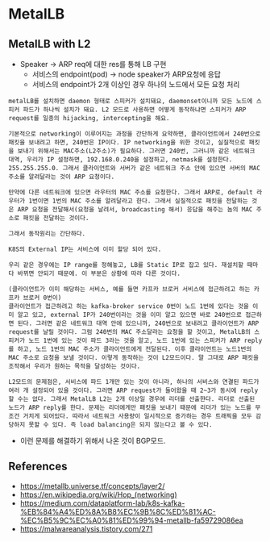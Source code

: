 # MetalLB

## MetalLB with L2
- Speaker -> ARP req에 대한 res를 통해 LB 구현
    - 서비스의 endpoint(pod) -> node speaker가 ARP요청에 응답
    - 서비스의 endpoint가 2개 이상인 경우 하나의 노드에서 모든 요청 처리

```
metalLB를 설치하면 daemon 형태로 스피커가 설치돼요, daemonset이니까 모든 노드에 스피커 파드가 하나씩 설치가 돼요. L2 모드로 사용하면 어떻게 동작하냐면 스피커가 ARP request를 일종의 hijacking, intercepting을 해요. 

기본적으로 networking이 이루어지는 과정을 간단하게 요약하면, 클라이언트에서 240번으로 패킷을 보내려고 하면, 240번은 IP이다. IP networking을 위한 것이고, 실질적으로 패킷을 보내기 위해서는 MAC주소(L2주소)가 필요하다. 그러면 240번, 그러니까 같은 네트워크 대역, 우리가 IP 설정하면, 192.168.0.240을 설정하고, netmask를 설정한다. 255.255.255.0. 그래서 클라이언트와 서버가 같은 네트워크 주소 안에 있으면 서버의 MAC 주소를 알려달라는 것이 ARP 요청이다.

만약에 다른 네트워크에 있으면 라우터의 MAC 주소를 요청한다. 그래서 ARP로, default 라우터가 1번이면 1번의 MAC 주소를 알려달라고 한다. 그래서 실질적으로 패킷을 전달하는 것은 ARP 요청을 전달해서(요청을 날려서, broadcasting 해서) 응답을 해주는 놈의 MAC 주소로 패킷을 전달하는 것이다.

그래서 동작원리는 간단하다. 

K8S의 External IP는 서비스에 이미 할당 되어 있다. 

우리 같은 경우에는 IP range를 정해놓고, LB를 Static IP로 잡고 있다. 재설치할 때마다 바뀌면 안되기 때문에. 이 부분은 상황에 따라 다른 것이다.

(클라이언트가 이미 해당하는 서비스, 예를 들면 카프카 브로커 서비스에 접근하려고 하는 카프카 브로커 0번이)
클라이언트가 접근하려고 하는 kafka-broker service 0번이 노드 1번에 있다는 것을 이미 알고 있고, external IP가 240번이라는 것을 이미 알고 있으면 바로 240번으로 접근하면 된다. 그러면 같은 네트워크 대역 안에 있으니까, 240번으로 보내려고 클라이언트가 ARP request를 날릴 것이다. 그럼 240번의 MAC 주소달라는 요청을 할 것이고, MetalLB의 스피커가 노드 1번에 있는 것이 파드 3라는 것을 알고, 노드 1번에 있는 스피커가 ARP reply를 하고, 노드 1번의 MAC 주소가 클라이언트에게 전달된다. 이후 클라이언트는 노드1번의 MAC 주소로 요청을 보낼 것이다. 이렇게 동작하는 것이 L2모드이다. 말 그대로 ARP 패킷을 조작해서 우리가 원하는 목적을 달성하는 것이다. 

L2모드의 문제점은, 서비스에 파드 1개만 있는 것이 아니라, 하나의 서비스와 연결된 파드가 여러 개 설정되어 있을 것이다. 그러면 ARP request가 들어왔을 때 2~3가 동시에 reply할 수는 없다. 그래서 MetalLB L2는 2개 이상일 경우에 리더를 선출한다. 리더로 선출된 노드가 ARP reply를 한다. 문제는 리더에게만 패킷을 보내기 때문에 리더가 있는 노드를 무조건 거치게 되어있다. 따라서 네트워크 사용량이 일시적으로 증가하는 경우 트래픽을 모두 감당하지 못할 수 있다. 즉 load balancing은 되지 않는다고 볼 수 있다.
```

- 이런 문제를 해결하기 위해서 나온 것이 BGP모드.

## References
- https://metallb.universe.tf/concepts/layer2/
- https://en.wikipedia.org/wiki/Hop_(networking)
- https://medium.com/dataplatform-lab/k8s-kafka-%EB%84%A4%ED%8A%B8%EC%9B%8C%ED%81%AC-%EC%B5%9C%EC%A0%81%ED%99%94-metallb-fa59729086ea
- https://malwareanalysis.tistory.com/271